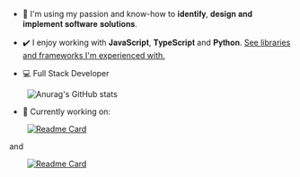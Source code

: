 - 🚀 I'm using my passion and know-how to 𝐢𝐝𝐞𝐧𝐭𝐢𝐟𝐲, 𝐝𝐞𝐬𝐢𝐠𝐧 𝐚𝐧𝐝 𝐢𝐦𝐩𝐥𝐞𝐦𝐞𝐧𝐭 𝐬𝐨𝐟𝐭𝐰𝐚𝐫𝐞 𝐬𝐨𝐥𝐮𝐭𝐢𝐨𝐧𝐬.

- ✔️ I enjoy working with 𝐉𝐚𝐯𝐚𝐒𝐜𝐫𝐢𝐩𝐭, 𝐓𝐲𝐩𝐞𝐒𝐜𝐫𝐢𝐩𝐭 and 𝐏𝐲𝐭𝐡𝐨𝐧. [See libraries and frameworks I'm experienced with.](./techstack.md)

- 💻 Full Stack Developer

&nbsp;&nbsp;&nbsp;&nbsp;&nbsp;&nbsp;&nbsp;&nbsp;![Anurag's GitHub stats](https://github-readme-stats.vercel.app/api?username=devcatalin&show_icons=true&theme=chartreuse-dark&hide_rank=true)

- 🔨 Currently working on:

&nbsp;&nbsp;&nbsp;&nbsp;&nbsp;&nbsp;&nbsp;&nbsp;[![Readme Card](https://github-readme-stats.vercel.app/api/pin/?username=kubeshop&repo=testkube&theme=chartreuse-dark)](https://github.com/kubeshop/testkube)

and  

&nbsp;&nbsp;&nbsp;&nbsp;&nbsp;&nbsp;&nbsp;&nbsp;[![Readme Card](https://github-readme-stats.vercel.app/api/pin/?username=kubeshop&repo=monokle&theme=chartreuse-dark)](https://github.com/kubeshop/monokle)
